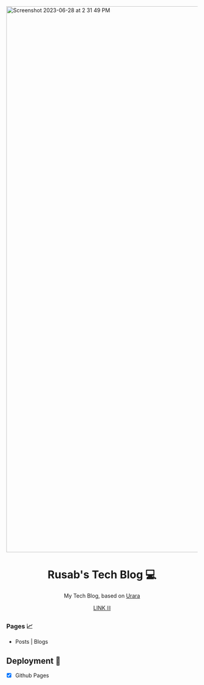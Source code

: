 <img width="1440" alt="Screenshot 2023-06-28 at 2 31 49 PM" src="https://github.com/hash3liZer/khatta/assets/29171692/8525f8f9-563e-4708-a0bc-08ca54a5dd96">

<h1 align="center">Rusab's Tech Blog 💻</h1>
<p align="center">My Tech Blog, based on <a href="https://github.com/importantimport/urara" target="_blank">Urara</a></p>
<p align="center"><a href="https://berserkerlan.github.io/" target="_blank">LINK ⛓️</a></p>

### Pages 📈

- Posts | Blogs

## Deployment 🚩

- [x] Github Pages
